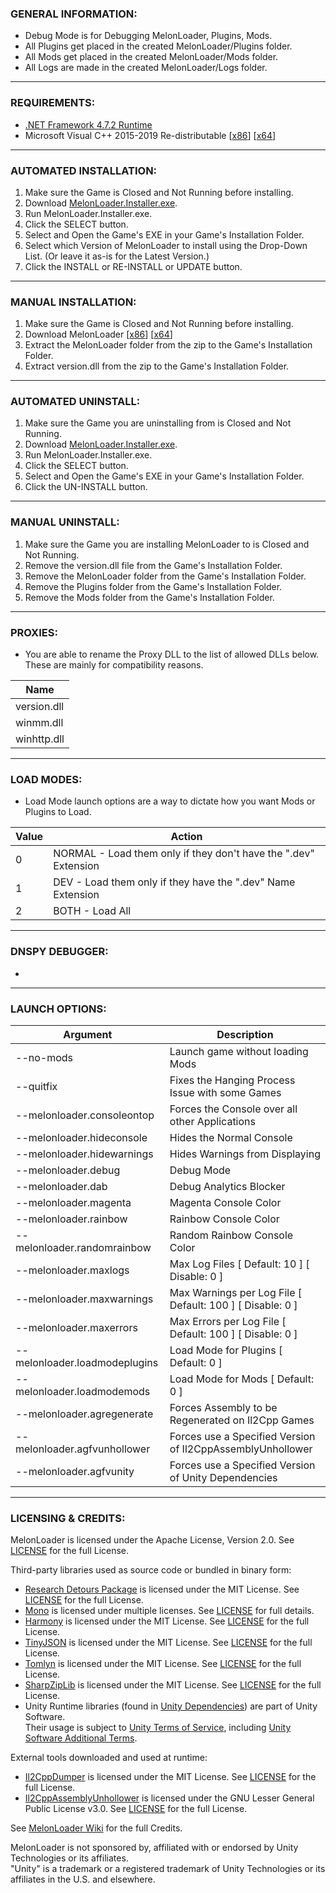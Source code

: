 ### GENERAL INFORMATION:

- Debug Mode is for Debugging MelonLoader, Plugins, Mods.
- All Plugins get placed in the created MelonLoader/Plugins folder.
- All Mods get placed in the created MelonLoader/Mods folder.
- All Logs are made in the created MelonLoader/Logs folder.

---

### REQUIREMENTS:

- [.NET Framework 4.7.2 Runtime](https://dotnet.microsoft.com/download/dotnet-framework/net472)
- Microsoft Visual C++ 2015-2019 Re-distributable [[x86](https://aka.ms/vs/16/release/vc_redist.x86.exe)] [[x64](https://aka.ms/vs/16/release/vc_redist.x64.exe)]

---

### AUTOMATED INSTALLATION:

1. Make sure the Game is Closed and Not Running before installing.
2. Download [MelonLoader.Installer.exe](https://github.com/HerpDerpinstine/MelonLoader/releases/latest/download/MelonLoader.Installer.exe).
3. Run MelonLoader.Installer.exe.
4. Click the SELECT button.
5. Select and Open the Game's EXE in your Game's Installation Folder.
6. Select which Version of MelonLoader to install using the Drop-Down List.  (Or leave it as-is for the Latest Version.)
7. Click the INSTALL or RE-INSTALL or UPDATE button.

---
	
### MANUAL INSTALLATION:

1. Make sure the Game is Closed and Not Running before installing.
2. Download MelonLoader [[x86](https://github.com/HerpDerpinstine/MelonLoader/releases/latest/download/MelonLoader.x86.zip)] [[x64](https://github.com/HerpDerpinstine/MelonLoader/releases/latest/download/MelonLoader.x64.zip)]
3. Extract the MelonLoader folder from the zip to the Game's Installation Folder.
4. Extract version.dll from the zip to the Game's Installation Folder.

---

### AUTOMATED UNINSTALL:

1. Make sure the Game you are uninstalling from is Closed and Not Running.
2. Download [MelonLoader.Installer.exe](https://github.com/HerpDerpinstine/MelonLoader/releases/latest/download/MelonLoader.Installer.exe).
3. Run MelonLoader.Installer.exe.
4. Click the SELECT button.
5. Select and Open the Game's EXE in your Game's Installation Folder.
7. Click the UN-INSTALL button.

---

### MANUAL UNINSTALL:

1. Make sure the Game you are installing MelonLoader to is Closed and Not Running.
2. Remove the version.dll file from the Game's Installation Folder.
3. Remove the MelonLoader folder from the Game's Installation Folder.
4. Remove the Plugins folder from the Game's Installation Folder.
5. Remove the Mods folder from the Game's Installation Folder.

---

### PROXIES:

- You are able to rename the Proxy DLL to the list of allowed DLLs below. These are mainly for compatibility reasons.

| Name |
| - |
| version.dll |
| winmm.dll |
| winhttp.dll |

---

### LOAD MODES:

- Load Mode launch options are a way to dictate how you want Mods or Plugins to Load.

| Value | Action |
| - | - |
| 0 | NORMAL - Load them only if they don't have the ".dev" Extension |
| 1 | DEV - Load them only if they have the ".dev" Name Extension |
| 2 | BOTH - Load All |

---

### DNSPY DEBUGGER:

-

---

### LAUNCH OPTIONS:

| Argument | Description |
| - | - |
| --no-mods | Launch game without loading Mods |
| --quitfix | Fixes the Hanging Process Issue with some Games |
| --melonloader.consoleontop | Forces the Console over all other Applications |
| --melonloader.hideconsole | Hides the Normal Console |
| --melonloader.hidewarnings | Hides Warnings from Displaying |
| --melonloader.debug | Debug Mode |
| --melonloader.dab | Debug Analytics Blocker |
| --melonloader.magenta | Magenta Console Color |
| --melonloader.rainbow | Rainbow Console Color |
| --melonloader.randomrainbow | Random Rainbow Console Color |
| --melonloader.maxlogs | Max Log Files [ Default: 10 ] [ Disable: 0 ] |
| --melonloader.maxwarnings | Max Warnings per Log File [ Default: 100 ] [ Disable: 0 ] |
| --melonloader.maxerrors | Max Errors per Log File [ Default: 100 ] [ Disable: 0 ] |
| --melonloader.loadmodeplugins | Load Mode for Plugins [ Default: 0 ] |
| --melonloader.loadmodemods  | Load Mode for Mods [ Default: 0 ] |
| --melonloader.agregenerate | Forces Assembly to be Regenerated on Il2Cpp Games |
| --melonloader.agfvunhollower | Forces use a Specified Version of Il2CppAssemblyUnhollower |
| --melonloader.agfvunity | Forces use a Specified Version of Unity Dependencies |

---

### LICENSING & CREDITS:

MelonLoader is licensed under the Apache License, Version 2.0. See [LICENSE](https://github.com/HerpDerpinstine/MelonLoader/blob/master/LICENSE.md) for the full License.

Third-party libraries used as source code or bundled in binary form:
- [Research Detours Package](https://github.com/microsoft/Detours) is licensed under the MIT License. See [LICENSE](https://github.com/HerpDerpinstine/MelonLoader/blob/master/Detours/LICENSE.md) for the full License.
- [Mono](https://github.com/Unity-Technologies/mono) is licensed under multiple licenses. See [LICENSE](https://github.com/Unity-Technologies/mono/blob/unity-master/LICENSE) for full details.
- [Harmony](https://github.com/pardeike/Harmony) is licensed under the MIT License. See [LICENSE](https://github.com/HerpDerpinstine/MelonLoader/blob/master/MelonLoader/Harmony/LICENSE) for the full License.
- [TinyJSON](https://github.com/pbhogan/TinyJSON) is licensed under the MIT License. See [LICENSE](https://github.com/HerpDerpinstine/MelonLoader/blob/master/MelonLoader/TinyJSON/LICENSE.md) for the full License.
- [Tomlyn](https://github.com/xoofx/Tomlyn) is licensed under the MIT License. See [LICENSE](https://github.com/HerpDerpinstine/MelonLoader/blob/master/MelonLoader/Tomlyn/license.txt) for the full License.
- [SharpZipLib](https://github.com/icsharpcode/SharpZipLib) is licensed under the MIT License. See [LICENSE](https://github.com/HerpDerpinstine/MelonLoader/blob/master/MelonLoader/SharpZipLib/LICENSE.txt) for the full License.
- Unity Runtime libraries (found in [Unity Dependencies](BaseLibs/Unity%20Dependencies)) are part of Unity Software.  
Their usage is subject to [Unity Terms of Service](https://unity3d.com/legal/terms-of-service), including [Unity Software Additional Terms](https://unity3d.com/legal/terms-of-service/software).

External tools downloaded and used at runtime:
- [Il2CppDumper](https://github.com/Perfare/Il2CppDumper) is licensed under the MIT License. See [LICENSE](https://github.com/Perfare/Il2CppDumper/blob/master/LICENSE) for the full License.
- [Il2CppAssemblyUnhollower](https://github.com/knah/Il2CppAssemblyUnhollower) is licensed under the GNU Lesser General Public License v3.0. See [LICENSE](https://github.com/knah/Il2CppAssemblyUnhollower/blob/master/LICENSE) for the full License.

See [MelonLoader Wiki](https://melonwiki.xyz/#/credits) for the full Credits.

MelonLoader is not sponsored by, affiliated with or endorsed by Unity Technologies or its affiliates.  
"Unity" is a trademark or a registered trademark of Unity Technologies or its affiliates in the U.S. and elsewhere.